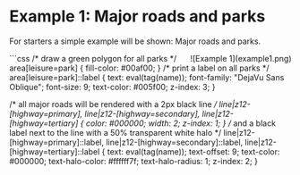 Example 1: Major roads and parks
================================
For starters a simple example will be shown: Major roads and parks.

<div style='float: right;'>![Example 1](example1.png)</div>
```css
/* draw a green polygon for all parks */
area[leisure=park] {
  fill-color: #00af00;
}
/* print a label on all parks */
area[leisure=park]::label {
  text: eval(tag(name));
  font-family: "DejaVu Sans Oblique";
  font-size: 9;
  text-color: #005f00;
  z-index: 3;
}

/* all major roads will be rendered with a 2px black line */
line|z12-[highway=primary],
line|z12-[highway=secondary],
line|z12-[highway=tertiary] {
  color: #000000;
  width: 2;
  z-index: 1;
}
/* and a black label next to the line
   with a 50% transparent white halo */
line|z12-[highway=primary]::label,
line|z12-[highway=secondary]::label,
line|z12-[highway=tertiary]::label {
  text: eval(tag(name));
  text-offset: 9;
  text-color: #000000;
  text-halo-color: #ffffff7f;
  text-halo-radius: 1;
  z-index: 2;
}
```
